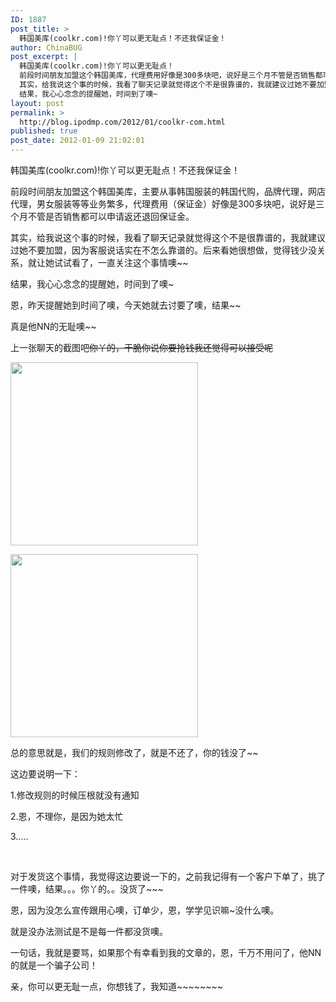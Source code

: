 ```yaml
---
ID: 1887
post_title: >
  韩国美库(coolkr.com)!你丫可以更无耻点！不还我保证金！
author: ChinaBUG
post_excerpt: |
  韩国美库(coolkr.com)!你丫可以更无耻点！
  前段时间朋友加盟这个韩国美库，代理费用好像是300多块吧，说好是三个月不管是否销售都可以申请返还退回保证金。
  其实，给我说这个事的时候，我看了聊天记录就觉得这个不是很靠谱的，我就建议过她不要加盟，因为客服说话实在不怎么靠谱的。后来看他很想做，觉得钱少没关系，就让他试试看了，一直关注这个事情噢~~
  结果，我心心念念的提醒她，时间到了噢~
layout: post
permalink: >
  http://blog.ipodmp.com/2012/01/coolkr-com.html
published: true
post_date: 2012-01-09 21:02:01
---
```

韩国美库(coolkr.com)!你丫可以更无耻点！不还我保证金！

前段时间朋友加盟这个韩国美库，主要从事韩国服装的韩国代购，品牌代理，网店代理，男女服装等等业务繁多，代理费用（保证金）好像是300多块吧，说好是三个月不管是否销售都可以申请返还退回保证金。

其实，给我说这个事的时候，我看了聊天记录就觉得这个不是很靠谱的，我就建议过她不要加盟，因为客服说话实在不怎么靠谱的。后来看她很想做，觉得钱少没关系，就让她试试看了，一直关注这个事情噢~~

结果，我心心念念的提醒她，时间到了噢~

恩，昨天提醒她到时间了噢，今天她就去讨要了噢，结果~~

真是他NN的无耻噢~~

上一张聊天的截图吧~~你丫的，干脆你说你要抢钱我还觉得可以接受呢~~

<a href="http://blog.ipodmp.com/wp-content/uploads/2012/01/coolkr0.jpg"><img class="alignnone size-medium wp-image-1890" title="coolkr0" src="http://blog.ipodmp.com/wp-content/uploads/2012/01/coolkr0-300x293.jpg" alt="" width="300" height="293" /></a>

<a href="http://blog.ipodmp.com/wp-content/uploads/2012/01/coolkr.jpg"><img class="alignnone size-medium wp-image-1888" title="coolkr" src="http://blog.ipodmp.com/wp-content/uploads/2012/01/coolkr-300x293.jpg" alt="" width="300" height="293" /></a>

总的意思就是，我们的规则修改了，就是不还了，你的钱没了~~

这边要说明一下：

1.修改规则的时候压根就没有通知

2.恩，不理你，是因为她太忙

3.....

&nbsp;

对于发货这个事情，我觉得这边要说一下的，之前我记得有一个客户下单了，挑了一件噢，结果。。。你丫的。。没货了~~~

恩，因为没怎么宣传跟用心噢，订单少，恩，学学见识嘛~没什么噢。

就是没办法测试是不是每一件都没货噢。

一句话，我就是要骂，如果那个有幸看到我的文章的，恩，千万不用问了，他NN的就是一个骗子公司！

亲，你可以更无耻一点，你想钱了，我知道~~~~~~~~